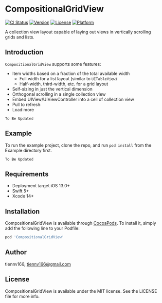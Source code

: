# CompositionalGridView

[![CI Status](https://img.shields.io/travis/tiennv166/CompositionalGridView.svg?style=flat)](https://travis-ci.org/tiennv166/CompositionalGridView)
[![Version](https://img.shields.io/cocoapods/v/CompositionalGridView.svg?style=flat)](https://cocoapods.org/pods/CompositionalGridView)
[![License](https://img.shields.io/cocoapods/l/CompositionalGridView.svg?style=flat)](https://cocoapods.org/pods/CompositionalGridView)
[![Platform](https://img.shields.io/cocoapods/p/CompositionalGridView.svg?style=flat)](https://cocoapods.org/pods/CompositionalGridView)

A collection view layout capable of laying out views in vertically scrolling grids and lists.

## Introduction
`CompositionalGridView` supports some features:

- Item widths based on a fraction of the total available width
	- Full width for a list layout (similar to `UITableView`)
	- Half-width, third-width, etc. for a grid layout
- Self-sizing in just the vertical dimension
- Orthogonal scrolling in a single collection view
- Embed UIView/UIViewController into a cell of collection view
- Pull to refresh
- Load more

`To Be Updated`

## Example

To run the example project, clone the repo, and run `pod install` from the Example directory first.

`To Be Updated`

## Requirements

- Deployment target iOS 13.0+
- Swift 5+
- Xcode 14+

## Installation

CompositionalGridView is available through [CocoaPods](https://cocoapods.org). To install
it, simply add the following line to your Podfile:

```ruby
pod 'CompositionalGridView'
```

## Author

tiennv166, tiennv166@gmail.com

## License

CompositionalGridView is available under the MIT license. See the LICENSE file for more info.
